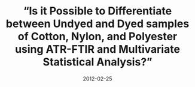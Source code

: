 ---
title: “Is it Possible to Differentiate between Undyed and Dyed samples of Cotton, Nylon, and Polyester using ATR-FTIR and Multivariate Statistical Analysis?”
collection: talks
type: "Poster presentation"
permalink: /talks/2012-02-25-LR5
venue: "Lexington/Richland District 5 Science Fair"
date: 2012-02-25
location: "Irmo, SC, USA"
---